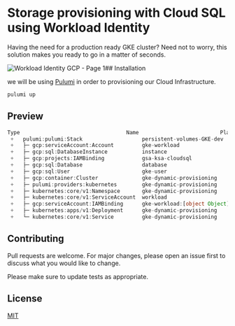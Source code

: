 # Storage provisioning with Cloud SQL using Workload Identity

Having the need for a production ready GKE cluster? Need not to worry, this solution makes you ready to go in a matter of seconds. 


![Workload Identity GCP - Page 1](https://user-images.githubusercontent.com/1217199/231302041-f3c16812-7ae8-4bd2-ae29-b876b136f73a.png)## Installation

we will be using [Pulumi](https://www.pulumi.com/docs/reference/cli/pulumi_up/) in order to provisioning our Cloud Infrastructure.

```bash
pulumi up
```
## Preview

```typescript
Type                                  Name                          Plan       
 +   pulumi:pulumi:Stack                   persistent-volumes-GKE-dev    create     
 +   ├─ gcp:serviceAccount:Account         gke-workload                  create     
 +   ├─ gcp:sql:DatabaseInstance           instance                      create     
 +   ├─ gcp:projects:IAMBinding            gsa-ksa-cloudsql              create     
 +   ├─ gcp:sql:Database                   database                      create     
 +   ├─ gcp:sql:User                       gke-user                      create     
 +   ├─ gcp:container:Cluster              gke-dynamic-provisioning      create     
 +   ├─ pulumi:providers:kubernetes        gke-dynamic-provisioning      create     
 +   ├─ kubernetes:core/v1:Namespace       gke-dynamic-provisioning      create     
 +   ├─ kubernetes:core/v1:ServiceAccount  workload                      create     
 +   ├─ gcp:serviceAccount:IAMBinding      gke-workload:[object Object]  create     
 +   ├─ kubernetes:apps/v1:Deployment      gke-dynamic-provisioning      create     
 +   └─ kubernetes:core/v1:Service         gke-dynamic-provisioning      create
```

## Contributing

Pull requests are welcome. For major changes, please open an issue first
to discuss what you would like to change.

Please make sure to update tests as appropriate.

## License

[MIT](https://choosealicense.com/licenses/mit/)
